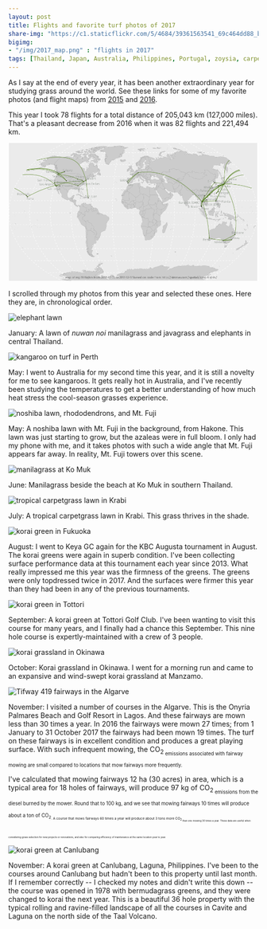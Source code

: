 ```yaml
---
layout: post
title: Flights and favorite turf photos of 2017
share-img: "https://c1.staticflickr.com/5/4684/39361563541_69c464dd88_b_d.jpg"
bigimg:
- "/img/2017_map.png" : "flights in 2017"
tags: [Thailand, Japan, Australia, Philippines, Portugal, zoysia, carpetgrass, bermudagrass]
---
```


As I say at the end of every year, it has been another extraordinary year for studying grass around the world. See these links for some of my favorite photos (and flight maps) from [2015](http://www.blog.asianturfgrass.com/2015/12/map-of-all-the-flights-i-took-this-year.html) and [2016](http://www.blog.asianturfgrass.com/2016/12/map-of-all-the-flights-i-took-in-2016.html).

This year I took 78 flights for a total distance of 205,043 km (127,000 miles). That's a pleasant decrease from 2016 when it was 82 flights and 221,494 km.

![2017 flight map](/img/2017_map.png)

I scrolled through my photos from this year and selected these ones. Here they are, in chronological order.

![elephant lawn](https://c1.staticflickr.com/5/4688/39361562991_ac7a5e666e_b_d.jpg)

January: A lawn of *nuwan noi* manilagrass and javagrass and elephants in central Thailand.

![kangaroo on turf in Perth](https://c1.staticflickr.com/5/4737/39361562611_13aacef4c9_b_d.jpg)

May: I went to Australia for my second time this year, and it is still a novelty for me to see kangaroos. It gets really hot in Australia, and I've recently been studying the temperatures to get a better understanding of how much heat stress the cool-season grasses experience.

![noshiba lawn, rhododendrons, and Mt. Fuji](https://c1.staticflickr.com/5/4732/38484248985_a2bc876f80_b_d.jpg)

May: A noshiba lawn with Mt. Fuji in the background, from Hakone. This lawn was just starting to grow, but the azaleas were in full bloom. I only had my phone with me, and it takes photos with such a wide angle that Mt. Fuji appears far away. In reality, Mt. Fuji towers over this scene.

![manilagrass at Ko Muk](https://c1.staticflickr.com/5/4589/24497465937_61afbcca95_c_d.jpg)

June: Manilagrass beside the beach at Ko Muk in southern Thailand.

![tropical carpetgrass lawn in Krabi](https://c1.staticflickr.com/5/4684/39361563541_69c464dd88_b_d.jpg)

July: A tropical carpetgrass lawn in Krabi. This grass thrives in the shade.

![korai green in Fukuoka](https://c1.staticflickr.com/5/4640/39361563991_9821c9772c_b_d.jpg)

August: I went to Keya GC again for the KBC Augusta tournament in August. The korai greens were again in superb condition. I've been collecting surface performance data at this tournament each year since 2013. What really impressed me this year was the firmness of the greens. The greens were only topdressed twice in 2017. And the surfaces were firmer this year than they had been in any of the previous tournaments.

![korai green in Tottori](https://c1.staticflickr.com/5/4635/39361562101_9463a7da53_b_d.jpg)

September: A korai green at Tottori Golf Club. I've been wanting to visit this course for many years, and I finally had a chance this September. This nine hole course is expertly-maintained with a crew of 3 people.

![korai grassland in Okinawa](https://c1.staticflickr.com/5/4590/39361561001_0acc925933_b_d.jpg)

October: Korai grassland in Okinawa. I went for a morning run and came to an expansive and wind-swept korai grassland at Manzamo.

![Tifway 419 fairways in the Algarve](https://c1.staticflickr.com/5/4682/39361564301_a73cdeaafa_b_d.jpg)

November: I visited a number of courses in the Algarve. This is the Onyria Palmares Beach and Golf Resort in Lagos. And these fairways are mown less than 30 times a year. In 2016 the fairways were mown 27 times; from 1 January to 31 October 2017 the fairways had been mown 19 times. The turf on these fairways is in excellent condition and produces a great playing surface. With such infrequent mowing, the CO<sub>2<sub> emissions associated with fairway mowing are small compared to locations that mow fairways more frequently.

I've calculated that mowing fairways 12 ha (30 acres) in area, which is a typical area for 18 holes of fairways, will produce 97 kg of CO<sub>2<sub> emissions from the diesel burned by the mower. Round that to 100 kg, and we see that mowing fairways 10 times will produce about a ton of CO<sub>2<sub>. A course that mows fairways 60 times a year will produce about 3 tons more CO<sub>2<sub> than one mowing 30 times a year. These data are useful when considering grass selection for new projects or renovations, and also for comparing efficiency of maintenance at the same location year to year.

![korai green at Canlubang](https://c1.staticflickr.com/5/4683/39361565711_90e1c66ddc_b_d.jpg)

November: A korai green at Canlubang, Laguna, Philippines. I've been to the courses around Canlubang but hadn't been to this property until last month. If I remember correctly -- I checked my notes and didn't write this down -- the course was opened in 1978 with bermudagrass greens, and they were changed to korai the next year. This is a beautiful 36 hole property with the typical rolling and ravine-filled landscape of all the courses in Cavite and Laguna on the north side of the Taal Volcano.













